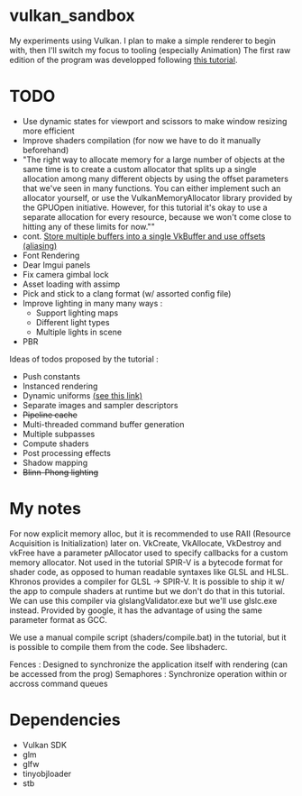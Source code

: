 # vulkan_sandbox

My experiments using Vulkan. I plan to make a simple renderer to begin with, then I'll switch my focus to tooling (especially Animation)
The first raw edition of the program was developped following [this tutorial](https://vulkan-tutorial.com/).

# TODO
 - Use dynamic states for viewport and scissors to make window resizing more efficient
 - Improve shaders compilation (for now we have to do it manually beforehand)
 - "The right way to allocate memory for a large number of objects at the same time is to create a custom allocator that splits up a single allocation among many different objects by using the offset parameters that we've seen in many functions. You can either implement such an allocator yourself, or use the VulkanMemoryAllocator library provided by the GPUOpen initiative. However, for this tutorial it's okay to use a separate allocation for every resource, because we won't come close to hitting any of these limits for now.""
 - cont. [Store multiple buffers into a single VkBuffer and use offsets (aliasing)](https://developer.nvidia.com/vulkan-memory-management)
 - Font Rendering
 - Dear Imgui panels
 - Fix camera gimbal lock
 - Asset loading with assimp
 - Pick and stick to a clang format (w/ assorted config file)
 - Improve lighting in many many ways : 
    - Support lighting maps
    - Different light types
    - Multiple lights in scene
 - PBR

Ideas of todos proposed by the tutorial :

 - Push constants
 - Instanced rendering
 - Dynamic uniforms [(see this link)](https://github.com/SaschaWillems/Vulkan/tree/master/examples/dynamicuniformbuffer)
 - Separate images and sampler descriptors
 - ~~Pipeline cache~~
 - Multi-threaded command buffer generation
 - Multiple subpasses
 - Compute shaders
 - Post processing effects
 - Shadow mapping
 - ~~Blinn-Phong lighting~~


# My notes
For now explicit memory alloc, but it is recommended to use RAII (Resource Acquisition is Initialization) later on.
VkCreate, VkAllocate, VkDestroy and vkFree have a parameter pAllocator used to specify callbacks for a custom memory allocator. Not used in the tutorial
SPIR-V is a bytecode format for shader code, as opposed to human readable syntaxes like GLSL and HLSL. Khronos provides a compiler for GLSL -> SPIR-V. It is possible to ship it w/ the app to compule shaders at runtime but we don't do that in this tutorial.
We can use this compiler via glslangValidator.exe but we'll use glslc.exe instead. Provided by google, it has the advantage of using the same parameter format as GCC.

We use a manual compile script  (shaders/compile.bat) in the tutorial, but it is possible to compile them from the code. See libshaderc. 

Fences : Designed to synchronize the application itself with rendering (can be accessed from the prog)
Semaphores : Synchronize operation within or accross command queues

# Dependencies
 - Vulkan SDK
 - glm
 - glfw
 - tinyobjloader
 - stb